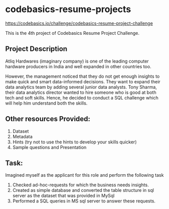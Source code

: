 # codebasics-resume-projects
https://codebasics.io/challenge/codebasics-resume-project-challenge

This is the 4th project of Codebasics Resume Project Challenge.

## Project Description
Atliq Hardwares (imaginary company) is one of the leading computer hardware producers in India and well expanded in other countries too.

However, the management noticed that they do not get enough insights to make quick and smart data-informed decisions. They want to expand their data analytics team by adding several junior data analysts. Tony Sharma, their data analytics director wanted to hire someone who is good at both tech and soft skills. Hence, he decided to conduct a SQL challenge which will help him understand both the skills.

## Other resources Provided:

1.    Dataset
2.    Metadata
3.    Hints (try not to use the hints to develop your skills quicker)
4.    Sample questions and Presentation

## Task:  

Imagined myself as the applicant for this role and perform the following task

1.   Checked ad-hoc-requests for which the business needs insights.
2.   Created as simple database and converted the table structure in sql server as the dataset that was provided in MySql
3.   Performed a SQL queries in MS sql server to answer these requests. 


